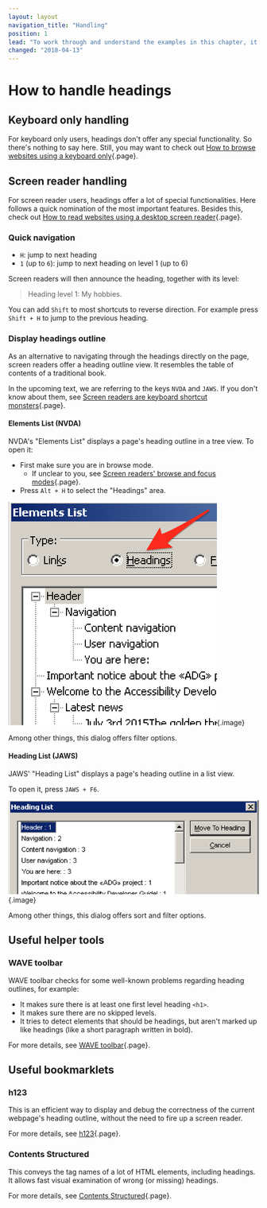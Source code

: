 ```yaml
---
layout: layout
navigation_title: "Handling"
position: 1
lead: "To work through and understand the examples in this chapter, it is good to have a screen reader at hand and know how to handle it. In addition to this, there are some tools and bookmarklets that can be a huge help in your development workflow."
changed: "2018-04-13"
---
```


# How to handle headings

## Keyboard only handling

For keyboard only users, headings don't offer any special functionality. So there's nothing to say here. Still, you may want to check out [How to browse websites using a keyboard only](/knowledge/keyboard-only/browsing-websites){.page}.

## Screen reader handling

For screen reader users, headings offer a lot of special functionalities. Here follows a quick nomination of the most important features. Besides this, check out [How to read websites using a desktop screen reader](/knowledge/desktop-screen-readers/reading-websites){.page}.

### Quick navigation

- `H`: jump to next heading
- `1` (up to `6`): jump to next heading on level 1 (up to 6)

Screen readers will then announce the heading, together with its level:

> Heading level 1: My hobbies.

You can add `Shift` to most shortcuts to reverse direction. For example press `Shift + H` to jump to the previous heading.

### Display headings outline

As an alternative to navigating through the headings directly on the page, screen readers offer a heading outline view. It resembles the table of contents of a traditional book.

In the upcoming text, we are referring to the keys `NVDA` and `JAWS`. If you don't know about them, see [Screen readers are keyboard shortcut monsters](/knowledge/desktop-screen-readers/shortcut-monsters){.page}.

#### Elements List (NVDA)

NVDA's "Elements List" displays a page's heading outline in a tree view. To open it:

- First make sure you are in browse mode.
    - If unclear to you, see [Screen readers' browse and focus modes](/knowledge/desktop-screen-readers/browse-focus-modes){.page}.
- Press `Alt + H` to select the "Headings" area.

![NVDA's "Elements List" dialog](_media/nvdas-elements-list-dialog.png){.image}

Among other things, this dialog offers filter options.

#### Heading List (JAWS)

JAWS' "Heading List" displays a page's heading outline in a list view.

To open it, press `JAWS + F6`.

![JAWS' "Heading List" dialog](_media/jaws-heading-list-dialog.png){.image}

Among other things, this dialog offers sort and filter options.

## Useful helper tools

### WAVE toolbar

WAVE toolbar checks for some well-known problems regarding heading outlines, for example:

- It makes sure there is at least one first level heading `<h1>`.
- It makes sure there are no skipped levels.
- It tries to detect elements that should be headings, but aren't marked up like headings (like a short paragraph written in bold).

For more details, see [WAVE toolbar](/setup/browsers/chrome/wave-toolbar){.page}.

## Useful bookmarklets

### h123

This is an efficient way to display and debug the correctness of the current webpage's heading outline, without the need to fire up a screen reader.

For more details, see [h123](/setup/browsers/bookmarklets/h123){.page}.

### Contents Structured

This conveys the tag names of a lot of HTML elements, including headings. It allows fast visual examination of wrong (or missing) headings.

For more details, see [Contents Structured](/setup/browsers/bookmarklets/contents-structured){.page}.